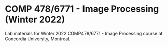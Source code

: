 # COMP 478/6771 - Image Processing (Winter 2022)
Lab materials for Winter 2022 COMP478/6771 - Image Processing course at Concordia University, Montreal.
